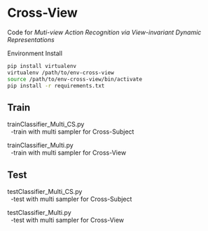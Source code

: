 # Cross-View
Code for *Muti-view Action Recognition via View-invariant Dynamic Representations*

Environment Install

```bash
pip install virtualenv
virtualenv /path/to/env-cross-view
source /path/to/env-cross-view/bin/activate
pip install -r requirements.txt
```

## Train
trainClassifier_Multi_CS.py \
&nbsp; -train with multi sampler for Cross-Subject


trainClassifier_Multi.py \
&nbsp; -train with multi sampler for Cross-View

## Test 
testClassifier_Multi_CS.py \
&nbsp; -test with multi sampler for Cross-Subject


testClassifier_Multi.py \
&nbsp; -test with multi sampler for Cross-View
